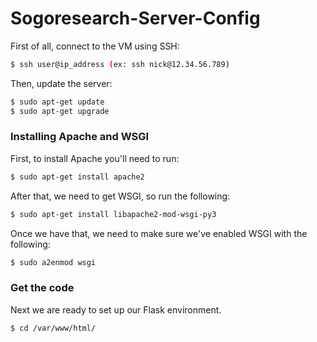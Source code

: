# Sogoresearch-Server-Config

First of all, connect to the VM using SSH:
```sh
$ ssh user@ip_address (ex: ssh nick@12.34.56.789)
```

Then, update the server:
```sh
$ sudo apt-get update
$ sudo apt-get upgrade
```

### Installing Apache and WSGI
First, to install Apache you'll need to run:
```sh
$ sudo apt-get install apache2
```

After that, we need to get WSGI, so run the following:
```sh
$ sudo apt-get install libapache2-mod-wsgi-py3
```

Once we have that, we need to make sure we've enabled WSGI with the following:
```sh
$ sudo a2enmod wsgi
```

### Get the code
Next we are ready to set up our Flask environment.
```sh
$ cd /var/www/html/
```

